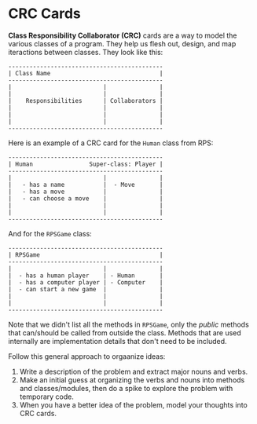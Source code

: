# CRC Cards

**Class Responsibility Collaborator (CRC)** cards are a way to model the various classes of a program. They help us flesh out, design, and map iteractions between classes.
They look like this:

```
--------------------------------------------
| Class Name                               |
--------------------------------------------
|                          |               |
|                          |               |
|    Responsibilities      | Collaborators |
|                          |               |
|                          |               |
|                          |               |
--------------------------------------------
```

Here is an example of a CRC card for the `Human` class from RPS:

```
--------------------------------------------
| Human                Super-class: Player |
--------------------------------------------
|                          |               |
|   - has a name           |  - Move       |
|   - has a move           |               |
|   - can choose a move    |               |
|                          |               |
|                          |               |
--------------------------------------------
```

And for the `RPSGame` class:

```
--------------------------------------------
| RPSGame                                  |
--------------------------------------------
|                          |               |
|  - has a human player    | - Human       |
|  - has a computer player | - Computer    |
|  - can start a new game  |               |
|                          |               |
|                          |               |
--------------------------------------------
```

Note that we didn't list all the methods in `RPSGame`, only the _public_ methods that can/should be called from outside the class. Methods that are used internally are implementation details that don't need to be included.

Follow this general approach to orgaanize ideas:

1. Write a description of the problem and extract major nouns and verbs.
2. Make an initial guess at organizing the verbs and nouns into methods and classes/modules, then do a spike to explore the problem with temporary code.
3. When you have a better idea of the problem, model your thoughts into CRC cards.
